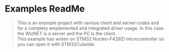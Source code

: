 # Examples ReadMe
>This is an example project with various client and server codes and for a complety emplemented and integrated driver usage. In this case the WizNET is a server and the PC is the client.   
>This example has writen on STM32 Nucleo-F429ZI microcontroller so you can open it with STM32CubeIde.
